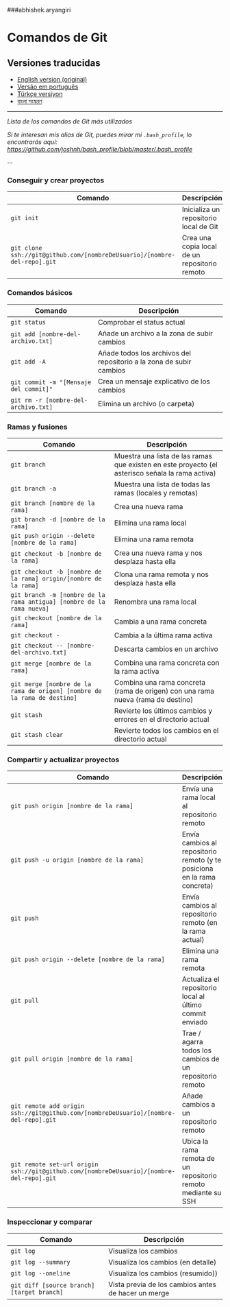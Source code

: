 
###abhishek.aryangiri

Comandos de Git
============

## Versiones traducidas
- [English version (original)](README.md)
- [Versão em português](READMEpt.md)
- [Türkçe versiyon](READMEtr.md)
- [বাংলা সংস্করণ](READMEbn.md)

___

_Lista de los comandos de Git más utilizados_

*Si te interesan mis alias de Git, puedes mirar mi `.bash_profile`, lo encontrarás aquí: https://github.com/joshnh/bash_profile/blob/master/.bash_profile*

--

### Conseguir y crear proyectos

| Comando | Descripción |
| ------- | ----------- |
| `git init` | Inicializa un repositorio local de Git |
| `git clone ssh://git@github.com/[nombreDeUsuario]/[nombre-del-repo].git` | Crea una copia local de un repositorio remoto |

### Comandos básicos

| Comando | Descripción |
| ------- | ----------- |
| `git status` | Comprobar el status actual |
| `git add [nombre-del-archivo.txt]` | Añade un archivo a la zona de subir cambios |
| `git add -A` | Añade todos los archivos del repositorio a la zona de subir cambios |
| `git commit -m "[Mensaje del commit]"` | Crea un mensaje explicativo de los cambios |
| `git rm -r [nombre-del-archivo.txt]` | Elimina un archivo (o carpeta) |

### Ramas y fusiones

| Comando | Descripción |
| ------- | ----------- |
| `git branch` | Muestra una lista de las ramas que existen en este proyecto (el asterisco señala la rama activa) |
| `git branch -a` | Muestra una lista de todas las ramas (locales y remotas) |
| `git branch [nombre de la rama]` | Crea una nueva rama |
| `git branch -d [nombre de la rama]` | Elimina una rama local |
| `git push origin --delete [nombre de la rama]` | Elimina una rama remota |
| `git checkout -b [nombre de la rama]` | Crea una nueva rama y nos desplaza hasta ella |
| `git checkout -b [nombre de la rama] origin/[nombre de la rama]` | Clona una rama remota y nos desplaza hasta ella |
| `git branch -m [nombre de la rama antigua] [nombre de la rama nueva]` | Renombra una rama local |
| `git checkout [nombre de la rama]` | Cambia a una rama concreta |
| `git checkout -` | Cambia a la última rama activa |
| `git checkout -- [nombre-del-archivo.txt]` | Descarta cambios en un archivo |
| `git merge [nombre de la rama]` | Combina una rama concreta con la rama activa |
| `git merge [nombre de la rama de origen] [nombre de la rama de destino]` | Combina una rama concreta (rama de origen) con una rama nueva (rama de destino) |
| `git stash` | Revierte los últimos cambios y errores en el directorio actual |
| `git stash clear` | Revierte todos los cambios en el directorio actual |

### Compartir y actualizar proyectos

| Comando | Descripción |
| ------- | ----------- |
| `git push origin [nombre de la rama]` | Envía una rama local al repositorio remoto |
| `git push -u origin [nombre de la rama]` | Envía cambios al repositorio remoto (y te posiciona en la rama concreta) |
| `git push` | Envía cambios al repositorio remoto (en la rama actual) |
| `git push origin --delete [nombre de la rama]` | Elimina una rama remota |
| `git pull` | Actualiza el repositorio local al último commit enviado |
| `git pull origin [nombre de la rama]` | Trae / agarra todos los cambios de un repositorio remoto |
| `git remote add origin ssh://git@github.com/[nombreDeUsuario]/[nombre-del-repo].git` | Añade cambios a un repositorio remoto |
| `git remote set-url origin ssh://git@github.com/[nombreDeUsuario]/[nombre-del-repo].git` | Ubica la rama remota de un repositorio remoto mediante su SSH |

### Inspeccionar y comparar

| Comando | Descripción |
| ------- | ----------- |
| `git log` | Visualiza los cambios |
| `git log --summary` | Visualiza los cambios (en detalle) |
| `git log --oneline` | Visualiza los cambios (resumido)) |
| `git diff [source branch] [target branch]` | Vista previa de los cambios antes de hacer un merge |
